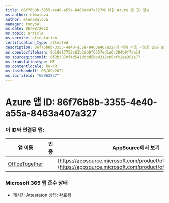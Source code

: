 ```yaml
---
title: 86f76b8b-3355-4e40-a55a-8463a407a327에 대한 Azure 앱 ID 정보
ms.author: elmalova
author: elenamalova
manager: tonybal
ms.date: 06/08/2022
ms.topic: article
ms.service: attestation
certification_type: attested
description: 86f76b8b-3355-4e40-a55a-8463a407a327에 대해 사용 가능한 모든 보안 및 규정 준수 정보입니다.
ms.openlocfilehash: 8b18e17758c63b3eb9f6657ed1e6c284b9f7da14
ms.sourcegitcommit: 6f2b3870f4d541dcbd5bb8312c05bfc2ea351a77
ms.translationtype: MT
ms.contentlocale: ko-KR
ms.lasthandoff: 06/09/2022
ms.locfileid: "65962827"
---
```

# <a name="azure-app-id-86f76b8b-3355-4e40-a55a-8463a407a327"></a>Azure 앱 ID: 86f76b8b-3355-4e40-a55a-8463a407a327


### <a name="apps-associated-with-this-id"></a>이 ID와 연결된 앱:
| **앱 이름** | **인증** | **AppSource에서 보기** |
|--------------|---------------|-----------------------|
| [OfficeTogether](../forward/WA200003767.md) |  | [https://appsource.microsoft.com/product/office/WA200003767](https://appsource.microsoft.com/product/office/WA200003767) |

### <a name="microsoft-365-app-compliance-status"></a>Microsoft 365 앱 준수 상태
- 게시자 Attestaton 상태: 완료됨
